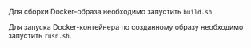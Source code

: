 Для сборки Docker-образа необходимо запустить `build.sh`.

Для запуска Docker-контейнера по созданному образу необходимо запустить `rusn.sh`.
